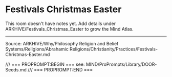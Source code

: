 # Festivals Christmas Easter

This room doesn't have notes yet. Add details under ARKHIVE/Festivals_Christmas_Easter to grow the Mind Atlas.

---
Source: ARKHIVE/Why/Philosophy Religion and Belief Systems/Religions/Abrahamic Religions/Christianity/Practices/Festivals-Christmas-Easter.md

/// === PROPROMPT:BEGIN ===
see: MIND/ProPrompts/Library/DOOR-Seeds.md
/// === PROPROMPT:END ===
